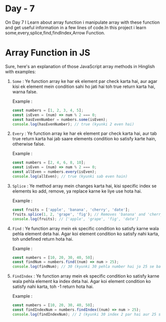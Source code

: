 # Day - 7
On Day 7 I Learn about array function i manipulate array with these function and get useful information in a few lines of code.In this project i learn some,every,splice,find,findIndex,Arrow Function.


# Array Function in JS 

Sure, here's an explanation of those JavaScript array methods in Hinglish with examples:

1. `Some` : Ye function array ke har ek element par check karta hai, aur agar kisi ek element mein condition sahi ho jati hai toh true return karta hai, warna false.

   Example :
   ```javascript
   const numbers = [1, 2, 3, 4, 5];
   const isEven = (num) => num % 2 === 0;
   const hasEvenNumber = numbers.some(isEven);
   console.log(hasEvenNumber); // true (kyunki 2 even hai)
   ```

2. `Every` : Ye function array ke har ek element par check karta hai, aur tab true return karta hai jab saare elements condition ko satisfy karte hain, otherwise false.

   Example :
   ```javascript
   const numbers = [2, 4, 6, 8, 10];
   const isEven = (num) => num % 2 === 0;
   const allEven = numbers.every(isEven);
   console.log(allEven); // true (kyunki sab even hain)
   ```

3. `Splice` : Ye method array mein changes karta hai, kisi specific index se elements ko add, remove, ya replace karne ke liye use hota hai.

   Example :
   ```javascript
   const fruits = ['apple', 'banana', 'cherry', 'date'];
   fruits.splice(1, 2, 'grape', 'fig'); // Removes 'banana' and 'cherry', adds 'grape' and 'fig' at index 1
   console.log(fruits); // ['apple', 'grape', 'fig', 'date']
   ```

4. `Find` : Ye function array mein ek specific condition ko satisfy karne wala pehla element deta hai. Agar koi element condition ko satisfy nahi karta, toh undefined return hota hai.

   Example :
   ```javascript
   const numbers = [10, 20, 30, 40, 50];
   const findNum = numbers.find((num) => num > 25);
   console.log(findNum); // 30 (kyunki 30 pehla number hai jo 25 se bada hai)
   ```

5. `FindIndex` : Ye function array mein ek specific condition ko satisfy karne wala pehla element ka index deta hai. Agar koi element condition ko satisfy nahi karta, toh -1 return hota hai.

   Example :
   ```javascript
   const numbers = [10, 20, 30, 40, 50];
   const findIndexNum = numbers.findIndex((num) => num > 25);
   console.log(findIndexNum); // 2 (kyunki 30 index 2 par hai aur 25 se bada hai)
   ```
   
